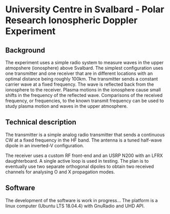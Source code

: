 # University Centre in Svalbard - Polar Research Ionospheric Doppler Experiment

## Background

The experiment uses a simple radio system to measure waves in the upper atmopshere (ionosphere) above Svalbard. The simplest configuration uses one transmitter and one receiver that are in different locations with an optimal distance being roughly 100km. The transmitter sends a constant carrier wave at a fixed frequency. The wave is reflected back from the ionosphere to the receiver. Plasma motions in the ionosphere cause small shifts in the frequency of the reflected wave. Comparisons of the received frequency, or frequencies, to the known transmit frequency can be used to study plasma motion and waves in the upper atmosphere.

## Technical description

The transmitter is a simple analog radio transmitter that sends a continuous CW at a fixed frequency in the HF band. The antenna is a tuned half-wave dipole in an inverted-V configuration.

The receiver uses a custom RF front-end and an USRP N200 with an LFRX daughterboard. A single active loop is used in testing. The plan is to eventually use two separate orthogonal dipoles to obtain two received channels for analysing O and X propagation modes.

## Software

The development of the software is work in progress... The platform is a linux computer (Ubuntu LTS 18.04.4) with GnuRadio and UHD API.

